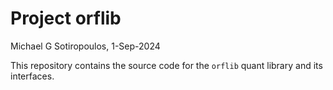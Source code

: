 Project orflib
===============
Michael G Sotiropoulos, 1-Sep-2024

This repository contains the source code for the `orflib` quant library and its interfaces.
